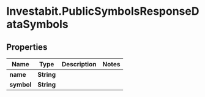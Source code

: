 # Investabit.PublicSymbolsResponseDataSymbols

## Properties
Name | Type | Description | Notes
------------ | ------------- | ------------- | -------------
**name** | **String** |  | 
**symbol** | **String** |  | 


